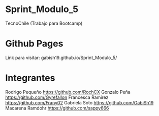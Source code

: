 # Sprint_Modulo_5
TecnoChile (Trabajo para Bootcamp) 

# Github Pages
Link para visitar: gabish19.github.io/Sprint_Modulo_5/

# Integrantes
Rodrigo Pequeño https://github.com/RochCX
Gonzalo Peña https://github.com/Gyrefallon
Francesca Ramirez https://github.com/Frany02
Gabriela Soto https://github.com/GabiSh19
Macarena Ramdohr https://github.com/sappy666
